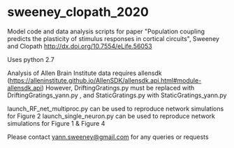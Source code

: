 # sweeney_clopath_2020
Model code and data analysis scripts for paper "Population coupling predicts the plasticity of stimulus responses in cortical circuits", Sweeney and Clopath http://dx.doi.org/10.7554/eLife.56053

Uses python 2.7

Analysis of Allen Brain Institute data requires allensdk (https://alleninstitute.github.io/AllenSDK/allensdk.api.html#module-allensdk.api)
However, DriftingGratings.py must be replaced with DriftingGratings_yann.py , and StaticGratings.py with StaticGratings_yann.py

launch_RF_net_multiproc.py can be used to reproduce network simulations for Figure 2
launch_single_neuron.py can be used to reproduce network simulations for Figure 1 & Figure 4

Please contact yann.sweeney@gmail.com for any queries or requests
